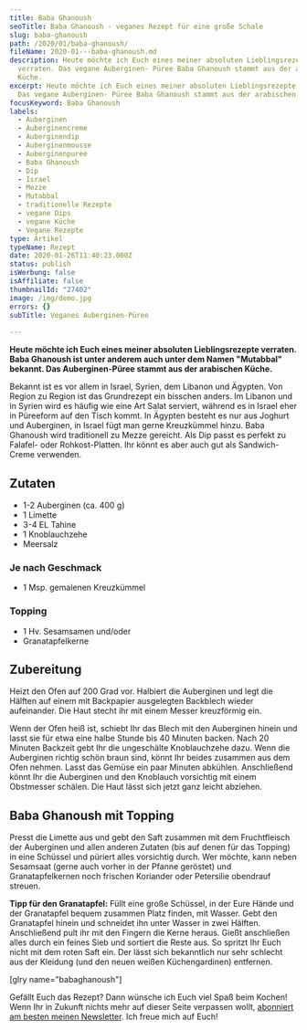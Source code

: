 ```yaml
---
title: Baba Ghanoush
seoTitle: Baba Ghanoush - veganes Rezept für eine große Schale
slug: baba-ghanoush
path: /2020/01/baba-ghanoush/
fileName: 2020-01---baba-ghanoush.md
description: Heute möchte ich Euch eines meiner absoluten Lieblingsrezepte
  verraten. Das vegane Auberginen- Püree Baba Ghanoush stammt aus der arabischen
  Küche.
excerpt: Heute möchte ich Euch eines meiner absoluten Lieblingsrezepte verraten.
  Das vegane Auberginen- Püree Baba Ghanoush stammt aus der arabischen Küche.
focusKeyword: Baba Ghanoush
labels:
  - Auberginen
  - Auberginencreme
  - Auberginendip
  - Auberginenmousse
  - Auberginenpuree
  - Baba Ghanoush
  - Dip
  - Israel
  - Mezze
  - Mutabbal
  - traditionelle Rezepte
  - vegane Dips
  - vegane Küche
  - Vegane Rezepte
type: Artikel
typeName: Rezept
date: 2020-01-26T11:40:23.000Z
status: publish
isWerbung: false
isAffiliate: false
thumbnailId: "27402"
image: /img/demo.jpg
errors: {}
subTitle: Veganes Auberginen-Püree
  
---
```


**Heute möchte ich Euch eines meiner absoluten Lieblingsrezepte verraten. Baba
Ghanoush ist unter anderem auch unter dem Namen "Mutabbal" bekannt. Das
Auberginen-Püree stammt aus der arabischen Küche.**

Bekannt ist es vor allem in Israel, Syrien, dem Libanon und Ägypten. Von Region
zu Region ist das Grundrezept ein bisschen anders. Im Libanon und in Syrien wird
es häufig wie eine Art Salat serviert, während es in Israel eher in Püreeform
auf den Tisch kommt. In Ägypten besteht es nur aus Joghurt und Auberginen, in
Israel fügt man gerne Kreuzkümmel hinzu. Baba Ghanoush wird traditionell zu
Mezze gereicht. Als Dip passt es perfekt zu Falafel- oder Rohkost-Platten. Ihr
könnt es aber auch gut als Sandwich-Creme verwenden.

## Zutaten

- 1-2 Auberginen (ca. 400 g)
- 1 Limette
- 3-4 EL Tahine
- 1 Knoblauchzehe
- Meersalz

### Je nach Geschmack

- 1 Msp. gemalenen Kreuzkümmel

### Topping

- 1 Hv. Sesamsamen und/oder
- Granatapfelkerne

## Zubereitung

Heizt den Ofen auf 200 Grad vor. Halbiert die Auberginen und legt die Hälften
auf einem mit Backpapier ausgelegten Backblech wieder aufeinander. Die Haut
stecht ihr mit einem Messer kreuzförmig ein.

Wenn der Ofen heiß ist, schiebt Ihr das Blech mit den Auberginen hinein und
lasst sie für etwa eine halbe Stunde bis 40 Minuten backen. Nach 20 Minuten
Backzeit gebt Ihr die ungeschälte Knoblauchzehe dazu. Wenn die Auberginen
richtig schön braun sind, könnt Ihr beides zusammen aus dem Ofen nehmen. Lasst
das Gemüse ein paar Minuten abkühlen. Anschließend könnt Ihr die Auberginen und
den Knoblauch vorsichtig mit einem Obstmesser schälen. Die Haut lässt sich jetzt
ganz leicht abziehen.

## Baba Ghanoush mit Topping

Presst die Limette aus und gebt den Saft zusammen mit dem Fruchtfleisch der
Auberginen und allen anderen Zutaten (bis auf denen für das Topping) in eine
Schüssel und püriert alles vorsichtig durch. Wer möchte, kann neben Sesamsaat
(gerne auch vorher in der Pfanne geröstet) und Granatapfelkernen noch frischen
Koriander oder Petersilie obendrauf streuen.

**Tipp für den Granatapfel:** Füllt eine große Schüssel, in der Eure Hände und
der Granatapfel bequem zusammen Platz finden, mit Wasser. Gebt den Granatapfel
hinein und schneidet ihn unter Wasser in zwei Hälften. Anschließend pult ihr mit
den Fingern die Kerne heraus. Gießt anschließen alles durch ein feines Sieb und
sortiert die Reste aus. So spritzt Ihr Euch nicht mit dem roten Saft ein. Der
lässt sich bekanntlich nur sehr schlecht aus der Kleidung (und den neuen weißen
Küchengardinen) entfernen.

[glry name="babaghanoush"]

Gefällt Euch das Rezept? Dann wünsche ich Euch viel Spaß beim Kochen! Wenn Ihr
in Zukunft nichts mehr auf dieser Seite verpassen wollt,
[abonniert am besten meinen Newsletter](#newsletter). Ich freue mich auf Euch!

  